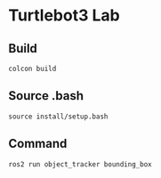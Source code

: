 # Turtlebot3 Lab

## Build
<code>colcon build</code>

## Source .bash
<code>source install/setup.bash</code>

## Command
<code>ros2 run object_tracker bounding_box</code>